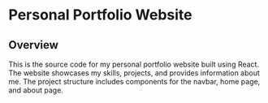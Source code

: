 # Personal Portfolio Website

## Overview

This is the source code for my personal portfolio website built using React. The website showcases my skills, projects, and provides information about me. The project structure includes components for the navbar, home page, and about page.
